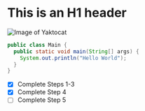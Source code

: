 # This is an H1 header

![Image of Yaktocat](https://octodex.github.com/images/yaktocat.png)

```java
public class Main {
  public static void main(String[] args) {
    System.out.println("Hello World");
  }
}
```

- [x] Complete Steps 1-3
- [x] Complete Step 4
- [ ] Complete Step 5
